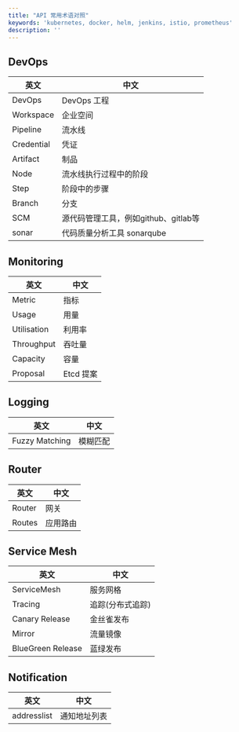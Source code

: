 ```yaml
---
title: "API 常用术语对照"
keywords: 'kubernetes, docker, helm, jenkins, istio, prometheus'
description: ''
---
```


## DevOps

|英文| 中文|
|---|---|
|DevOps|DevOps 工程|
|Workspace| 企业空间|
|Pipeline|流水线|
|Credential|凭证|
|Artifact |制品|
|Node|流水线执行过程中的阶段|
|Step|阶段中的步骤|
|Branch|分支|
|SCM|源代码管理工具，例如github、gitlab等|
|sonar|代码质量分析工具 sonarqube|

## Monitoring

|英文| 中文|
|---|---|
|Metric|指标|
|Usage|用量|
|Utilisation|利用率|
|Throughput|吞吐量|
|Capacity|容量|
|Proposal|Etcd 提案|

## Logging

|英文| 中文|
|---|---|
|Fuzzy Matching |模糊匹配|


## Router

|英文| 中文|
|---|---|
|Router|网关|
|Routes|应用路由|

## Service Mesh

|英文| 中文|
|---|---|
|ServiceMesh|服务网格|
|Tracing|追踪(分布式追踪)|
|Canary Release| 金丝雀发布|
|Mirror|流量镜像|
|BlueGreen Release|蓝绿发布|

## Notification

|英文| 中文|
|---|---|
|addresslist|通知地址列表| 